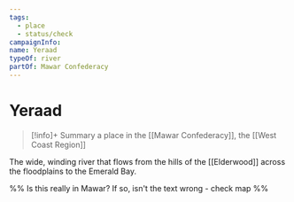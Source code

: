 ```yaml
---
tags:
  - place
  - status/check
campaignInfo: 
name: Yeraad
typeOf: river
partOf: Mawar Confederacy
---
```

# Yeraad
>[!info]+ Summary
> a place in the [[Mawar Confederacy]], the [[West Coast Region]]

The wide, winding river that flows from the hills of the [[Elderwood]] across the floodplains to the Emerald Bay. 

%% Is this really in Mawar? If so, isn't the text wrong - check map %%

